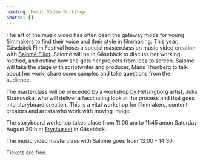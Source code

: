 ```yaml
---
heading: Music Video Workshop
photos: []
---
```

The art of the music video has often been the gateway mode for young filmmakers to find their voice and their style in filmmaking. This year, Gåsebäck Film Festival hosts a special masterclass on music video creation with [Salomé Elliot](https://salomeelliot.com/film/). Salomé will be in Gåsebäck to discuss her working method, and outline how she gets her projects from idea to screen. Salomé will take the stage with scriptwriter and producer, Måns Thunberg to talk about her work, share some samples and take questions from the audience. 

The masterclass will be preceded by a workshop by Helsingborg artist, Julia Stranovska, who will deliver a fascinating look at the process and that goes into storyboard creation. This is a vital workshop for filmmakers, content creators and artists who work with moving image. 

The storyboard workshop takes place from 11:00 am to 11:45 amon Saturday August 30th at [Fryshusset](https://fryshuset.se/plats/helsingborg) in Gåsebäck. 

The music video masterclass with Salomé goes from 13:00 - 14:30.

Tickets are free.